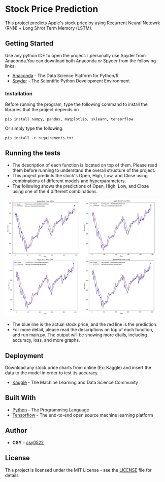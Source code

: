# Stock Price Prediction

This project predicts Apple's stock price by using Recurrent Neural Netowrk (RNN) + Long Shrot Term Memory (LSTM).

## Getting Started

Use any python IDE to open the project. I personally use Spyder from Anaconda.You can download both Anaconda or Spyder from the following links:
* [Anaconda](https://www.anaconda.com/distribution/) - The Data Science Platform for Python/R
* [Spyder](https://www.spyder-ide.org/) - The Scientific Python Development Environment

### Installation

Before running the program, type the following command to install the libraries that the project depends on

```
pip install numpy, pandas, matplotlib, sklearn, tensorflow
```
Or simply type the following:

```
pip install -r requirements.txt
```

## Running the tests

- The description of each function is located on top of them. Please read them before running to understand the overall structure of the project. <br/>
- This project predicts the stock's Open, High, Low, and Close using combinations of different models and hyperparameters.<br/>
- The following shows the predictions of Open, High, Low, and Close using one of the 4 different combinations.

![Actual V.S Prediction](/data/Actual_vs_Prediction_Graph.png)

- The blue line is the actual stock price, and the red line is the prediction. <br/>
- For more detail, please read the descriptions on top of each function, and run main.py. The output will be showing more dtails, including accuracy, loss, and more graphs.

## Deployment

Download any stock price charts from online (Ex: Kaggle) and insert the data to the model in order to test its accuracy.
* [Kaggle](https://www.kaggle.com/) - The Machine Learning and Data Science Community

## Built With

* [Python](https://www.python.org/) - The Programming Language
* [Tensorflow](https://www.tensorflow.org/) - The end-to-end open source machine learning platform

## Author

* **CSY** - [csy0522](https://github.com/csy0522)

## License

This project is licensed under the MIT License - see the [LICENSE](LICENSE) file for details
